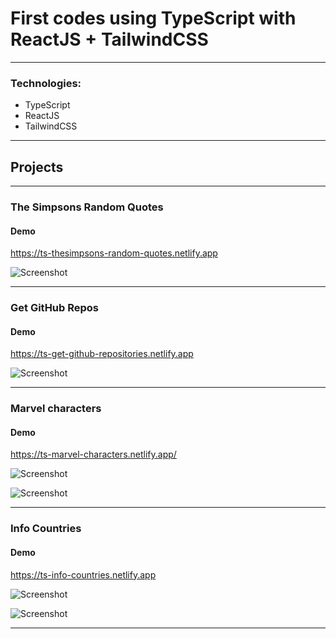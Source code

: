 # First codes using TypeScript with ReactJS + TailwindCSS
---
### Technologies:
- TypeScript
- ReactJS
- TailwindCSS
---
## Projects
---
### The Simpsons Random Quotes

#### Demo

https://ts-thesimpsons-random-quotes.netlify.app

![Screenshot](https://i.imgur.com/woTTlZ1.png)

---

### Get GitHub Repos

#### Demo

https://ts-get-github-repositories.netlify.app

![Screenshot](https://i.imgur.com/oP6rpaD.png)

---

### Marvel characters

#### Demo

https://ts-marvel-characters.netlify.app/

![Screenshot](https://i.imgur.com/ftpMxaF.png)

![Screenshot](https://i.imgur.com/AjX6yub.png)

---

### Info Countries

#### Demo

https://ts-info-countries.netlify.app

![Screenshot](https://i.imgur.com/jVVn3oO.png)

![Screenshot](https://i.imgur.com/04B5mDR.png)

---